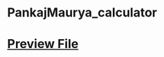 # PankajMaurya_calculator

<h1> <a href="https://github.com/pnkaj1999/PankajMaurya_calculator/blob/main/Calculator.png" target="_blank"> Preview File </a> </h1>
